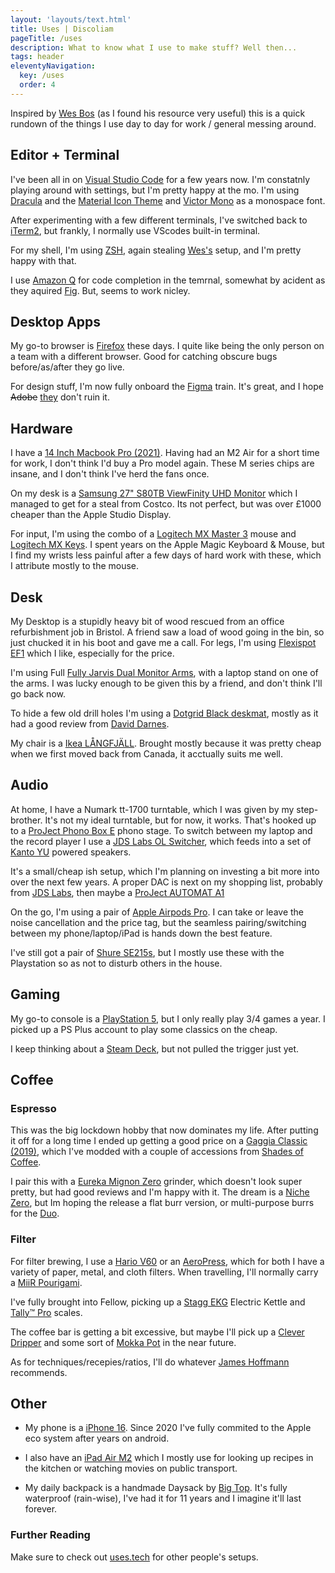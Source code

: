 ```yaml
---
layout: 'layouts/text.html'
title: Uses | Discoliam
pageTitle: /uses
description: What to know what I use to make stuff? Well then...
tags: header
eleventyNavigation:
  key: /uses
  order: 4
---
```


<p class="Lede">Inspired by <a href="https://wesbos.com/uses/" target="_blank">Wes Bos</a> (as I found his resource very useful) this is a quick rundown of the things I use day to day for work / general messing around.</p>

## Editor + Terminal

I've been all in on [Visual Studio Code](https://code.visualstudio.com/) for a few years now. I'm constatnly playing around with settings, but I'm pretty happy at the mo. I'm using [Dracula](https://draculatheme.com/) and the [Material Icon Theme](https://marketplace.visualstudio.com/items?itemName=PKief.material-icon-theme) and [Victor Mono](https://rubjo.github.io/victor-mono/) as a monospace font.

After experimenting with a few different terminals, I've switched back to [iTerm2](https://iterm2.com/), but frankly, I normally use VScodes built-in terminal.

For my shell, I'm using [ZSH](https://ohmyz.sh/), again stealing [Wes's](https://github.com/wesbos/Cobalt2-iterm) setup, and I'm pretty happy with that.

I use [Amazon Q](https://docs.aws.amazon.com/amazonq/latest/qdeveloper-ug/what-is.html) for code completion in the temrnal, somewhat by acident as they aquired [Fig](https://fig.io/). But, seems to work nicley.

## Desktop Apps

My go-to browser is [Firefox](https://www.mozilla.org/firefox/) these days. I quite like being the only person on a team with a different browser. Good for catching obscure bugs before/as/after they go live.

For design stuff, I'm now fully onboard the [Figma](https://www.figma.com) train. It's great, and I hope ~~Adobe~~ [they](https://www.figma.com/blog/figma-adobe-abandon-proposed-merger/) don't ruin it.

## Hardware

I have a [14 Inch Macbook Pro (2021)](https://everymac.com/systems/apple/macbook_pro/specs/macbook-pro-m1-pro-8-core-cpu-14-core-gpu-14-2021-specs.html). Having had an M2 Air for a short time for work, I don't think I'd buy a Pro model again. These M series chips are insane, and I don't think I've herd the fans once.

On my desk is a [Samsung 27" S80TB ViewFinity UHD Monitor](https://www.samsung.com/uk/monitors/high-resolution/viewfinity-s8-27--27-inch-ips-uhd-thunderbolt-ls27b800tguxxu) which I managed to get for a steal from Costco. Its not perfect, but was over £1000 cheaper than the Apple Studio Display.

For input, I'm using the combo of a [Logitech MX Master 3](https://www.logitech.com/en-gb/product/mx-master-3) mouse and [Logitech MX Keys](https://www.logitech.com/en-gb/product/mx-keys-wireless-keyboard). I spent years on the Apple Magic Keyboard & Mouse, but I find my wrists less painful after a few days of hard work with these, which I attribute mostly to the mouse.

## Desk

My Desktop is a stupidly heavy bit of wood rescued from an office refurbishment job in Bristol. A friend saw a load of wood going in the bin, so just chucked it in his boot and gave me a call. For legs, I'm using [Flexispot EF1](https://flexispot.co.uk/electric-height-adjustable-standing-desk-e1.html) which I like, especially for the price.

I'm using Full [Fully Jarvis Dual Monitor Arms](https://www.amazon.co.uk/Jarvis-Monitor-Mounting-Computer-Displays/dp/B071G47JJG), with a laptop stand on one of the arms. I was lucky enough to be given this by a friend, and don't think I'll go back now.

To hide a few old drill holes I'm using a [Dotgrid Black deskmat](https://www.dotgrid.co/products/vegan-leather-desk-mat-black), mostly as it had a good review from [David Darnes](https://setups.co/posts/david-darnes).

My chair is a [Ikea LÅNGFJÄLL](https://www.ikea.com/gb/en/p/langfjaell-conference-chair-gunnared-dark-grey-black-s99177641). Brought mostly because it was pretty cheap when we first moved back from Canada, it acctually suits me well.

## Audio

At home, I have a Numark tt-1700 turntable, which I was given by my step-brother. It's not my ideal turntable, but for now, it works. That's hooked up to a [ProJect Phono Box E](https://www.project-audio.com/en/product/phono-box-e/) phono stage. To switch between my laptop and the record player I use a [JDS Labs OL Switcher](https://jdslabs.com/product/ol-switcher/), which feeds into a set of [Kanto YU](https://www.kantoaudio.com/powered-speakers/yu/) powered speakers.

It's a small/cheap ish setup, which I'm planning on investing a bit more into over the next few years. A proper DAC is next on my shopping list, probably from [JDS Labs](https://jdslabs.com/), then maybe a [ProJect AUTOMAT A1](https://www.project-audio.com/en/product/a1/)

On the go, I'm using a pair of [Apple Airpods Pro](https://www.apple.com/uk/airpods-pro/). I can take or leave the noise cancellation and the price tag, but the seamless pairing/switching between my phone/laptop/iPad is hands down the best feature.

I've still got a pair of [Shure SE215s](https://www.shure.com/en-GB/products/earphones/se215), but I mostly use these with the Playstation so as not to disturb others in the house.

## Gaming

My go-to console is a [PlayStation 5](https://www.playstation.com/en-gb/ps5/), but I only really play 3/4 games a year. I picked up a PS Plus account to play some classics on the cheap.

I keep thinking about a [Steam Deck](https://store.steampowered.com/steamdeck), but not pulled the trigger just yet.

## Coffee

### Espresso

This was the big lockdown hobby that now dominates my life. After putting it off for a long time I ended up getting a good price on a [Gaggia Classic (2019)](https://www.gaggia.com/manual-machines/new-classic-evo/), which I've modded with a couple of accessions from [Shades of Coffee](https://www.shadesofcoffee.co.uk/).

I pair this with a [Eureka Mignon Zero](https://www.eureka.co.it/en/catalogo/prodotti/macinacaff%C3%A8+on+demand/1/74.aspx) grinder, which doesn't look super pretty, but had good reviews and I'm happy with it. The dream is a [Niche Zero](https://www.nichecoffee.co.uk/products/niche-zero), but Im hoping the release a flat burr version, or multi-purpose burrs for the [Duo](https://www.nichecoffee.co.uk/products/niche-duo).

### Filter

For filter brewing, I use a [Hario V60](https://www.hario.co.uk/products/hario-v60-drip-decanter-pour-over-coffee-maker-700ml) or an [AeroPress](https://aeropress.com/), which for both I have a variety of paper, metal, and cloth filters. When travelling, I'll normally carry a [MiiR Pourigami](https://www.miir.com/collections/pourigami-travel-coffee-system/products/pourigami-portable-travel-coffee-dripper).

I've fully brought into Fellow, picking up a [Stagg EKG](https://fellowproducts.com/products/stagg-ekg-electric-pour-over-kettle) Electric Kettle and [Tally™ Pro](https://fellowproducts.com/products/tally-coffee-scale) scales.

The coffee bar is getting a bit excessive, but maybe I'll pick up a [Clever Dripper](https://shop.squaremilecoffee.com/products/clever-coffee-dripper) and some sort of [Mokka Pot](https://www.bialetti.com/it_en/shop/caffettiere/caffettiere.html) in the near future.

As for techniques/recepies/ratios, I'll do whatever [James Hoffmann](https://www.jameshoffmann.co.uk/) recommends.

## Other

- My phone is a [iPhone 16](https://www.apple.com/iphone-16/). Since 2020 I've fully commited to the Apple eco system after years on android.

- I also have an [iPad Air M2](https://www.apple.com/uk/ipad-air/) which I mostly use for looking up recipes in the kitchen or watching movies on public transport.

- My daily backpack is a handmade Daysack by [Big Top](https://www.instagram.com/bigxtop/). It's fully waterproof (rain-wise), I've had it for 11 years and I imagine it'll last forever.

### Further Reading

Make sure to check out [uses.tech](https://uses.tech/) for other people's setups.
